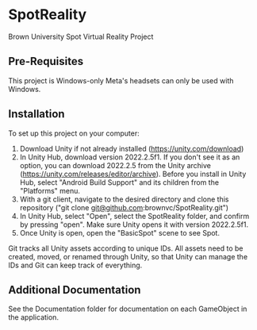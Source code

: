 # SpotReality
Brown University Spot Virtual Reality Project

## Pre-Requisites
This project is Windows-only Meta's headsets can only be used with Windows.

## Installation
To set up this project on your computer:
1. Download Unity if not already installed (https://unity.com/download)
2. In Unity Hub, download version 2022.2.5f1. If you don't see it as an option, you can download 2022.2.5 from the Unity archive (https://unity.com/releases/editor/archive). Before you install in Unity Hub, select "Android Build Support" and its children from the "Platforms" menu.
3. With a git client, navigate to the desired directory and clone this repository ("git clone git@github.com:brownvc/SpotReality.git")
4. In Unity Hub, select "Open", select the SpotReality folder, and confirm by pressing "open". Make sure Unity opens it with version 2022.2.5f1.
5. Once Unity is open, open the "BasicSpot" scene to see Spot.

Git tracks all Unity assets according to unique IDs. All assets need to be created, moved, or renamed through Unity, so that Unity can manage the IDs and Git can keep track of everything.

## Additional Documentation
See the Documentation folder for documentation on each GameObject in the application.
